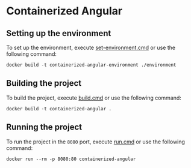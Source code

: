 # Containerized Angular

## Setting up the environment

To set up the environment, execute [set-environment.cmd](set-environment.cmd) or use the following command:

```
docker build -t containerized-angular-environment ./environment
```

## Building the project

To build the project, execute [build.cmd](build.cmd) or use the following command:
```
docker build -t containerized-angular .
```

## Running the project

To run the project in the `8080` port, execute [run.cmd](run.cmd) or use the following command:
```
docker run --rm -p 8080:80 containerized-angular
```
